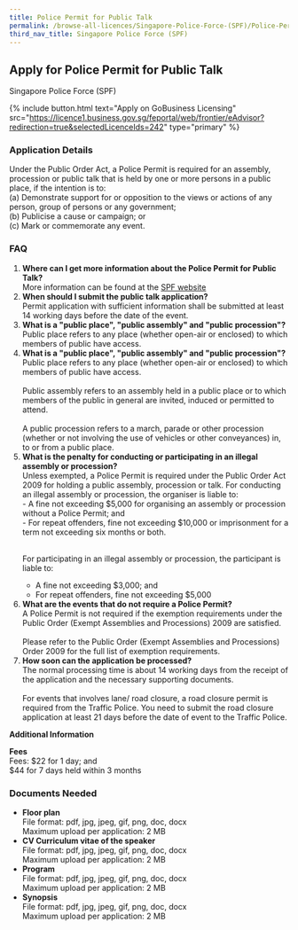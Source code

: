 ```yaml
---
title: Police Permit for Public Talk
permalink: /browse-all-licences/Singapore-Police-Force-(SPF)/Police-Permit-for-Public-Talk
third_nav_title: Singapore Police Force (SPF)
---
```


## Apply for Police Permit for Public Talk

Singapore Police Force (SPF)

{% include button.html text="Apply on GoBusiness Licensing" src="https://licence1.business.gov.sg/feportal/web/frontier/eAdvisor?redirection=true&selectedLicenceIds=242" type="primary" %}

<H3>Application Details</H3>

<p>Under the Public Order Act, a Police Permit is required for an assembly, procession or public talk that is held by one or more persons in a public place, if the intention is to:<br>(a) Demonstrate support for or opposition to the views or actions of any person, group of persons or any government;<br>(b) Publicise a cause or campaign; or<br>(c) Mark or commemorate any event.</p>


<h3>FAQ</h3>

<ol>
  <li>
    <strong>Where can I get more information about the Police Permit for Public Talk?</strong><br>        
More information can be found at the 
<a href="https://www.police.gov.sg/e-Services/Police-Permit" target="_blank" rel="noopener">SPF website</a>
  </li>


  <li>
    <strong>When should I submit the public talk application?
</strong><br>        
Permit application with sufficient information shall be submitted at least 14 working days before the date of the event.  
</li>

  <li>
    <strong>What is a "public place", "public assembly" and "public procession"?
</strong><br>        
Public place refers to any place (whether open-air or enclosed) to which members of public have access.
</li>

  <li>
    <strong>What is a "public place", "public assembly" and "public procession"?
</strong><br>        
Public place refers to any place (whether open-air or enclosed) to which members of public have access.<br><br>
Public assembly refers to an assembly held in a public place or to which members of the public in general are invited, induced or permitted to attend.<br><br>
A public procession refers to a march, parade or other procession (whether or not involving the use of vehicles or other conveyances) in, to or from a public place.
</li>

  <li>
    <strong>What is the penalty for conducting or participating in an illegal assembly or procession?
</strong><br>        
Unless exempted, a Police Permit is required under the Public Order Act 2009 for holding a public assembly, procession or talk. For conducting an illegal assembly or procession, the organiser is liable to:<br>
- A fine not exceeding $5,000 for organising an assembly or procession without a Police Permit; and<br>
- For repeat offenders, fine not exceeding $10,000 or imprisonment for a term not exceeding six months or both.<br><br>

For participating in an illegal assembly or procession, the participant is liable to:<br>
- A fine not exceeding $3,000; and<br>
- For repeat offenders, fine not exceeding $5,000
</li>

<li>
    <strong>What are the events that do not require a Police Permit?
</strong><br>        
A Police Permit is not required if the exemption requirements under the Public Order (Exempt Assemblies and Processions) 2009 are satisfied.
<br><br>
Please refer to the Public Order (Exempt Assemblies and Processions) Order 2009 for the full list of exemption requirements.
</li>


<li>
    <strong>How soon can the application be processed?
</strong><br>        
The normal processing time is about 14 working days from the receipt of the application and the necessary supporting documents.
<br><br>
For events that involves lane/ road closure, a road closure permit is required from the Traffic Police. You need to submit the road closure application at least 21 days before the date of event to the Traffic Police.
</li>

</ol>


<strong>Additional Information</strong>

<p><strong>Fees</strong><br>
Fees: $22 for 1 day; and<br />$44 for 7 days held within 3 months</p>

<H3>Documents Needed</H3>

<ul>
<li><strong>Floor plan</strong><br>
File format: pdf, jpg, jpeg, gif, png, doc, docx<br>
Maximum upload per application: 2 MB
</li>
<li><strong>CV Curriculum vitae of the speaker</strong><br>
File format: pdf, jpg, jpeg, gif, png, doc, docx<br>
Maximum upload per application: 2 MB
</li>
<li><strong>Program</strong><br>
File format: pdf, jpg, jpeg, gif, png, doc, docx<br>
Maximum upload per application: 2 MB
</li>
<li><strong>Synopsis</strong><br>
File format: pdf, jpg, jpeg, gif, png, doc, docx<br>
Maximum upload per application: 2 MB
</li>
</ul>

